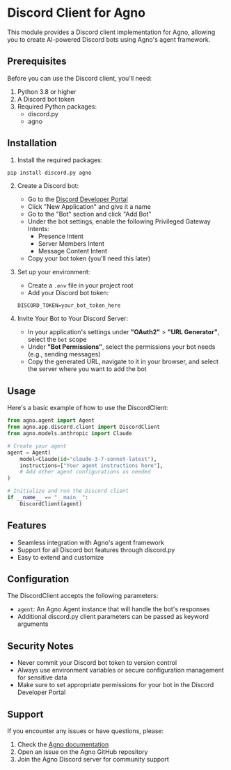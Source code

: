 # Discord Client for Agno

This module provides a Discord client implementation for Agno, allowing you to create AI-powered Discord bots using Agno's agent framework.

## Prerequisites

Before you can use the Discord client, you'll need:

1. Python 3.8 or higher
2. A Discord bot token
3. Required Python packages:
   - discord.py
   - agno

## Installation

1. Install the required packages:
```bash
pip install discord.py agno
```

2. Create a Discord bot:
   - Go to the [Discord Developer Portal](https://discord.com/developers/applications)
   - Click "New Application" and give it a name
   - Go to the "Bot" section and click "Add Bot"
   - Under the bot settings, enable the following Privileged Gateway Intents:
     - Presence Intent
     - Server Members Intent
     - Message Content Intent
   - Copy your bot token (you'll need this later)

3. Set up your environment:
   - Create a `.env` file in your project root
   - Add your Discord bot token:
   ```
   DISCORD_TOKEN=your_bot_token_here
   ```

4. Invite Your Bot to Your Discord Server:
   - In your application's settings under **"OAuth2"** > **"URL Generator"**, select the `bot` scope
   - Under **"Bot Permissions"**, select the permissions your bot needs (e.g., sending messages)
   - Copy the generated URL, navigate to it in your browser, and select the server where you want to add the bot

## Usage

Here's a basic example of how to use the DiscordClient:

```python
from agno.agent import Agent
from agno.app.discord.client import DiscordClient
from agno.models.anthropic import Claude

# Create your agent
agent = Agent(
    model=Claude(id="claude-3-7-sonnet-latest"),
    instructions=["Your agent instructions here"],
    # Add other agent configurations as needed
)

# Initialize and run the Discord client
if __name__ == "__main__":
    DiscordClient(agent)
```

## Features

- Seamless integration with Agno's agent framework
- Support for all Discord bot features through discord.py
- Easy to extend and customize

## Configuration

The DiscordClient accepts the following parameters:

- `agent`: An Agno Agent instance that will handle the bot's responses
- Additional discord.py client parameters can be passed as keyword arguments

## Security Notes

- Never commit your Discord bot token to version control
- Always use environment variables or secure configuration management for sensitive data
- Make sure to set appropriate permissions for your bot in the Discord Developer Portal

## Support

If you encounter any issues or have questions, please:
1. Check the [Agno documentation](https://docs.agno.com)
2. Open an issue on the Agno GitHub repository
3. Join the Agno Discord server for community support
